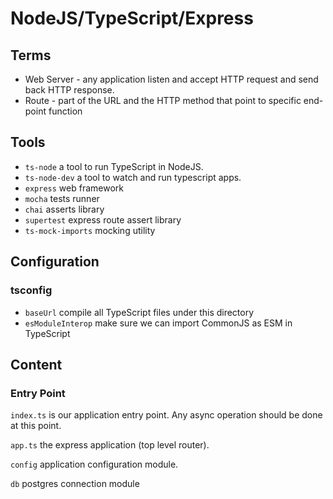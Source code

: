 # NodeJS/TypeScript/Express

## Terms

* Web Server - any application listen and accept HTTP request and send back HTTP response.
* Route - part of the URL and the HTTP method that point to specific end-point function

## Tools

* `ts-node` a tool to run TypeScript in NodeJS.
* `ts-node-dev` a tool to watch and run typescript apps.
* `express` web framework
* `mocha` tests runner
* `chai` asserts library
* `supertest` express route assert library
* `ts-mock-imports` mocking utility

## Configuration

### tsconfig

* `baseUrl` compile all TypeScript files under this directory
* `esModuleInterop` make sure we can import CommonJS as ESM in TypeScript

## Content

### Entry Point

`index.ts` is our application entry point. Any async operation should be done at this point.

`app.ts` the express application (top level router).

`config` application configuration module.

`db` postgres connection module
